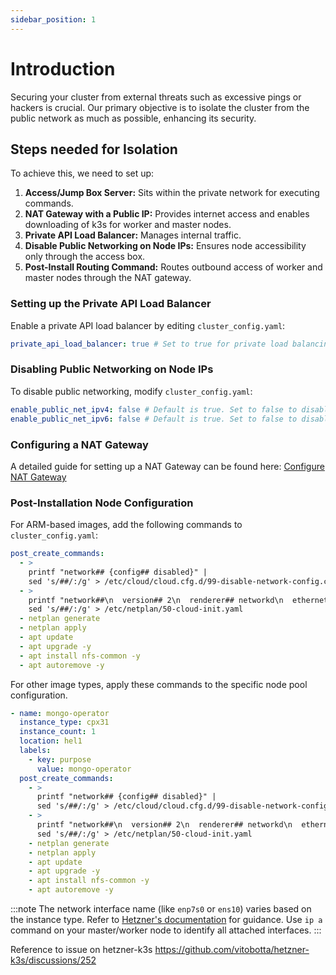```yaml
---
sidebar_position: 1
---
```


# Introduction

Securing your cluster from external threats such as excessive pings or hackers is crucial. Our primary objective is to isolate the cluster from the public network as much as possible, enhancing its security.

## Steps needed for Isolation
To achieve this, we need to set up:

1. **Access/Jump Box Server:** Sits within the private network for executing commands.
2. **NAT Gateway with a Public IP:** Provides internet access and enables downloading of k3s for worker and master nodes.
3. **Private API Load Balancer:** Manages internal traffic.
4. **Disable Public Networking on Node IPs:** Ensures node accessibility only through the access box.
5. **Post-Install Routing Command:** Routes outbound access of worker and master nodes through the NAT gateway.

### Setting up the Private API Load Balancer
Enable a private API load balancer by editing `cluster_config.yaml`:

```yaml
private_api_load_balancer: true # Set to true for private load balancing. Ensure it's accessible from your location.
```

### Disabling Public Networking on Node IPs
To disable public networking, modify `cluster_config.yaml`:

```yaml
enable_public_net_ipv4: false # Default is true. Set to false to disable IPv4 public networking.
enable_public_net_ipv6: false # Default is true. Set to false to disable IPv6 public networking.
```

### Configuring a NAT Gateway
A detailed guide for setting up a NAT Gateway can be found here:
[Configure NAT Gateway](https://community.hetzner.com/tutorials/how-to-set-up-nat-for-cloud-networks)

### Post-Installation Node Configuration
For ARM-based images, add the following commands to `cluster_config.yaml`:

```yaml
post_create_commands:
  - >
    printf "network## {config## disabled}" |
    sed 's/##/:/g' > /etc/cloud/cloud.cfg.d/99-disable-network-config.cfg
  - >
    printf "network##\n  version## 2\n  renderer## networkd\n  ethernets##\n    enp7s0##\n      dhcp4## true\n      nameservers##\n        addresses## [185.12.64.1, 185.12.64.2]\n      routes##\n        - to## default\n          via## 10.0.0.1" |
    sed 's/##/:/g' > /etc/netplan/50-cloud-init.yaml
  - netplan generate
  - netplan apply
  - apt update
  - apt upgrade -y
  - apt install nfs-common -y
  - apt autoremove -y

```

For other image types, apply these commands to the specific node pool configuration.

```yaml
- name: mongo-operator
  instance_type: cpx31
  instance_count: 1
  location: hel1
  labels:
    - key: purpose
      value: mongo-operator
  post_create_commands:
    - >
      printf "network## {config## disabled}" |
      sed 's/##/:/g' > /etc/cloud/cloud.cfg.d/99-disable-network-config.cfg
    - >
      printf "network##\n  version## 2\n  renderer## networkd\n  ethernets##\n    enp7s0##\n      dhcp4## true\n      nameservers##\n        addresses## [185.12.64.1, 185.12.64.2]\n      routes##\n        - to## default\n          via## 10.0.0.1" |
      sed 's/##/:/g' > /etc/netplan/50-cloud-init.yaml
    - netplan generate
    - netplan apply
    - apt update
    - apt upgrade -y
    - apt install nfs-common -y
    - apt autoremove -y
```

:::note
The network interface name (like `enp7s0` or `ens10`) varies based on the instance type. Refer to [Hetzner's documentation](https://docs.hetzner.com/cloud/networks/server-configuration/#debian--ubuntu) for guidance. Use `ip a` command on your master/worker node to identify all attached interfaces.
:::

Reference to issue on hetzner-k3s
https://github.com/vitobotta/hetzner-k3s/discussions/252